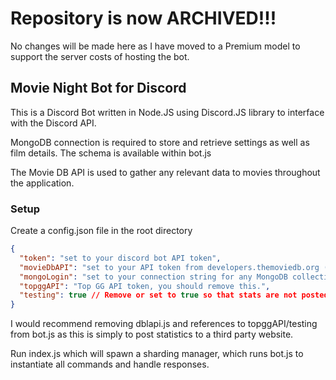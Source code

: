 # Repository is now ARCHIVED!!!
No changes will be made here as I have moved to a Premium model to support the server costs of hosting the bot.


## Movie Night Bot for Discord
This is a Discord Bot written in Node.JS using Discord.JS library to interface with the Discord API. 

MongoDB connection is required to store and retrieve settings as well as film details. The schema is available within bot.js

The Movie DB API is used to gather any relevant data to movies throughout the application.

### Setup
Create a config.json file in the root directory
```json
{
  "token": "set to your discord bot API token",
  "movieDbAPI": "set to your API token from developers.themoviedb.org (Required to get movie data when requested by user)",
  "mongoLogin": "set to your connection string for any MongoDB collection (Check Mongoose for more information)",
  "topggAPI": "Top GG API token, you should remove this.",
  "testing": true // Remove or set to true so that stats are not posted.
}
```

I would recommend removing dblapi.js and references to topggAPI/testing from bot.js as this is simply to post statistics to a third party website.

Run index.js which will spawn a sharding manager, which runs bot.js to instantiate all commands and handle responses. 
